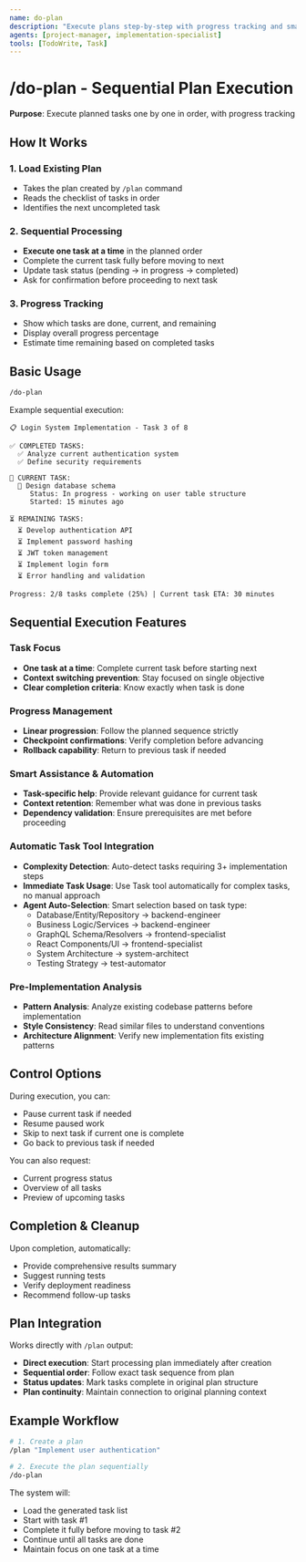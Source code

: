 ```yaml
---
name: do-plan
description: "Execute plans step-by-step with progress tracking and smart assistance"
agents: [project-manager, implementation-specialist]
tools: [TodoWrite, Task]
---
```


# /do-plan - Sequential Plan Execution

**Purpose**: Execute planned tasks one by one in order, with progress tracking

## How It Works

### 1. Load Existing Plan
- Takes the plan created by `/plan` command
- Reads the checklist of tasks in order
- Identifies the next uncompleted task

### 2. Sequential Processing
- **Execute one task at a time** in the planned order
- Complete the current task fully before moving to next
- Update task status (pending → in progress → completed)
- Ask for confirmation before proceeding to next task

### 3. Progress Tracking
- Show which tasks are done, current, and remaining
- Display overall progress percentage
- Estimate time remaining based on completed tasks

## Basic Usage

```bash
/do-plan
```

Example sequential execution:
```
📋 Login System Implementation - Task 3 of 8

✅ COMPLETED TASKS:
  ✅ Analyze current authentication system
  ✅ Define security requirements

🔄 CURRENT TASK:
  🔄 Design database schema
     Status: In progress - working on user table structure
     Started: 15 minutes ago

⏳ REMAINING TASKS:
  ⏳ Develop authentication API
  ⏳ Implement password hashing
  ⏳ JWT token management
  ⏳ Implement login form
  ⏳ Error handling and validation

Progress: 2/8 tasks complete (25%) | Current task ETA: 30 minutes
```

## Sequential Execution Features

### Task Focus
- **One task at a time**: Complete current task before starting next
- **Context switching prevention**: Stay focused on single objective
- **Clear completion criteria**: Know exactly when task is done

### Progress Management
- **Linear progression**: Follow the planned sequence strictly
- **Checkpoint confirmations**: Verify completion before advancing
- **Rollback capability**: Return to previous task if needed

### Smart Assistance & Automation
- **Task-specific help**: Provide relevant guidance for current task
- **Context retention**: Remember what was done in previous tasks
- **Dependency validation**: Ensure prerequisites are met before proceeding

### Automatic Task Tool Integration
- **Complexity Detection**: Auto-detect tasks requiring 3+ implementation steps
- **Immediate Task Usage**: Use Task tool automatically for complex tasks, no manual approach
- **Agent Auto-Selection**: Smart selection based on task type:
  - Database/Entity/Repository → backend-engineer
  - Business Logic/Services → backend-engineer  
  - GraphQL Schema/Resolvers → frontend-specialist
  - React Components/UI → frontend-specialist
  - System Architecture → system-architect
  - Testing Strategy → test-automator

### Pre-Implementation Analysis
- **Pattern Analysis**: Analyze existing codebase patterns before implementation
- **Style Consistency**: Read similar files to understand conventions
- **Architecture Alignment**: Verify new implementation fits existing patterns

## Control Options

During execution, you can:
- Pause current task if needed
- Resume paused work
- Skip to next task if current one is complete
- Go back to previous task if needed

You can also request:
- Current progress status
- Overview of all tasks
- Preview of upcoming tasks

## Completion & Cleanup

Upon completion, automatically:
- Provide comprehensive results summary
- Suggest running tests
- Verify deployment readiness
- Recommend follow-up tasks

## Plan Integration

Works directly with `/plan` output:
- **Direct execution**: Start processing plan immediately after creation
- **Sequential order**: Follow exact task sequence from plan
- **Status updates**: Mark tasks complete in original plan structure
- **Plan continuity**: Maintain connection to original planning context

## Example Workflow

```bash
# 1. Create a plan
/plan "Implement user authentication"

# 2. Execute the plan sequentially  
/do-plan
```

The system will:
- Load the generated task list
- Start with task #1
- Complete it fully before moving to task #2
- Continue until all tasks are done
- Maintain focus on one task at a time
